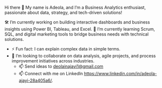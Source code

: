 Hi there 👋
My name is Adeola, and I’m a Business Analytics enthusiast, passionate about data, strategy, and tech-driven solutions!

🛠️ I’m currently working on building interactive dashboards and business insights using Power BI, Tableau, and Excel.
🌱 I’m currently learning Scrum, SQL, and digital marketing tools to bridge business needs with technical solutions.
- ⚡ Fun fact: I can explain complex data in simple terms.
- 👯 I’m looking to collaborate on data analysis, agile projects, and process improvement initiatives across industries.
    - 📫 Send ideas to deolainajayi1@gmail.com
    - 📫 Connect with me on LinkedIn https://www.linkedin.com/in/adeola-ajayi-28a405a6/.


<!--
**Deoajayi/Deoajayi** is a ✨ _special_ ✨ repository because its `README.md` (this file) appears on your GitHub profile.

Here are some ideas to get you started:

- 🔭 I’m currently working on ...
- 🌱 I’m currently learning ...
- 👯 I’m looking to collaborate on ...
- 🤔 I’m looking for help with ...
- 💬 Ask me about ...
- 📫 How to reach me: ...
- 😄 Pronouns: ...
- ⚡ Fun fact: ...
-->
